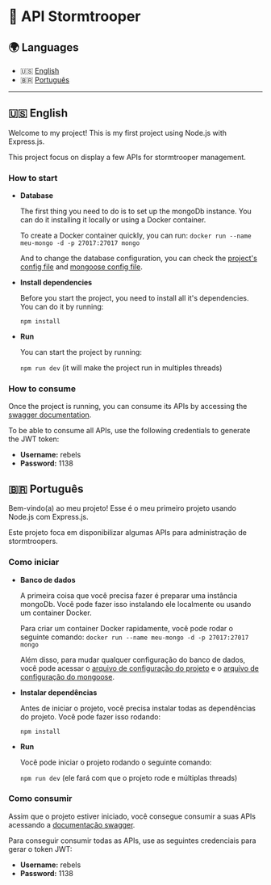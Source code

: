 # 🖖 API Stormtrooper

## 🌍 Languages

- 🇺🇸 [English](#english)
- 🇧🇷 [Português](#português)

---

## 🇺🇸 English

Welcome to my project! This is my first project using Node.js with Express.js.

This project focus on display a few APIs for stormtrooper management.

### How to start
- **Database**

    The first thing you need to do is to set up the mongoDb instance. You can do it installing it locally or using a Docker
container.

    To create a Docker container quickly, you can run: `docker run --name meu-mongo -d -p 27017:27017 mongo`

    And to change the database configuration, you can check the [project's config file](./config/default.json)
and [mongoose config file](./server/config/mongoose.js).


- **Install dependencies**
 
    Before you start the project, you need to install all it's dependencies. You can do it by running:

    `npm install`


- **Run**

    You can start the project by running:

    `npm run dev` (it will make the project run in multiples threads)

### How to consume

Once the project is running, you can consume its APIs by accessing the 
[swagger documentation](http://localhost:3000/api-docs/).

To be able to consume all APIs, use the following credentials to generate the JWT token:
- **Username:** rebels
- **Password:** 1138


## 🇧🇷 Português 


Bem-vindo(a) ao meu projeto! Esse é o meu primeiro projeto usando Node.js com Express.js.

Este projeto foca em disponibilizar algumas APIs para administração de stormtroopers.

### Como iniciar
- **Banco de dados**

    A primeira coisa que você precisa fazer é preparar uma instância mongoDb. Você pode fazer isso instalando ele
localmente ou usando um container Docker.

    Para criar um container Docker rapidamente, você pode rodar o seguinte comando: `docker run --name meu-mongo -d -p 27017:27017 mongo`

    Além disso, para mudar qualquer configuração do banco de dados, você pode acessar o [arquivo de configuração do projeto](./config/default.json)
  e o [arquivo de configuração do mongoose](./server/config/mongoose.js).


- **Instalar dependências**
    
    Antes de iniciar o projeto, você precisa  instalar todas as dependências do projeto. Você pode fazer isso rodando:

  `npm install`


- **Run**

  Você pode iniciar o projeto rodando o seguinte comando:

  `npm run dev` (ele fará com que o projeto rode e múltiplas threads)

### Como consumir

Assim que o projeto estiver iniciado, você consegue consumir a suas APIs acessando a 
[documentação swagger](http://localhost:3000/api-docs/).

Para conseguir consumir todas as APIs, use as seguintes credenciais para gerar o token JWT:
- **Username:** rebels
- **Password:** 1138